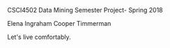 CSCI4502 Data Mining Semester Project- Spring 2018

Elena Ingraham 
Cooper Timmerman

Let's live comfortably.


